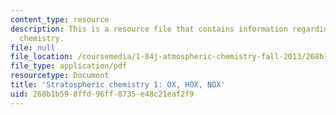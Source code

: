 ```yaml
---
content_type: resource
description: This is a resource file that contains information regarding stratospheric
  chemistry.
file: null
file_location: /coursemedia/1-84j-atmospheric-chemistry-fall-2013/268b1b598ffd96ff8735e48c21eaf2f9_MIT1_84JF13_Lec7_strat1.pdf
file_type: application/pdf
resourcetype: Document
title: 'Stratospheric chemistry 1: OX, HOX, NOX'
uid: 268b1b59-8ffd-96ff-8735-e48c21eaf2f9
---
```

